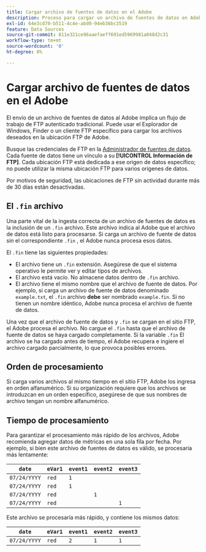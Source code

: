 ```yaml
---
title: Cargar archivo de fuentes de datos en el Adobe
description: Proceso para cargar un archivo de fuentes de datos en Adobe Analytics para su ingesta.
exl-id: 64e3cd70-b511-4c4e-abd0-94eb36bc3519
feature: Data Sources
source-git-commit: 811e321ce96aaefaeff691ed5969981a048d2c31
workflow-type: tm+mt
source-wordcount: '0'
ht-degree: 0%

---
```


# Cargar archivo de fuentes de datos en el Adobe

El envío de un archivo de fuentes de datos al Adobe implica un flujo de trabajo de FTP autenticado tradicional. Puede usar el Explorador de Windows, Finder o un cliente FTP específico para cargar los archivos deseados en la ubicación FTP de Adobe.

Busque las credenciales de FTP en la [Administrador de fuentes de datos](manage.md). Cada fuente de datos tiene un vínculo a su **[!UICONTROL Información de FTP]**. Cada ubicación FTP está dedicada a ese origen de datos específico; no puede utilizar la misma ubicación FTP para varios orígenes de datos.

Por motivos de seguridad, las ubicaciones de FTP sin actividad durante más de 30 días están desactivadas.

## El `.fin` archivo

Una parte vital de la ingesta correcta de un archivo de fuentes de datos es la inclusión de un `.fin` archivo. Este archivo indica al Adobe que el archivo de datos está listo para procesarse. Si carga un archivo de fuente de datos sin el correspondiente `.fin` , el Adobe nunca procesa esos datos.

El `.fin` tiene las siguientes propiedades:

* El archivo tiene un `.fin` extensión. Asegúrese de que el sistema operativo le permite ver y editar tipos de archivos.
* El archivo está vacío. No almacene datos dentro de `.fin` archivo.
* El archivo tiene el mismo nombre que el archivo de fuente de datos. Por ejemplo, si carga un archivo de fuente de datos denominado `example.txt`, el `.fin` archivo **debe** ser nombrado `example.fin`. Si no tienen un nombre idéntico, Adobe nunca procesa el archivo de fuente de datos.

Una vez que el archivo de fuente de datos y `.fin` se cargan en el sitio FTP, el Adobe procesa el archivo. No cargue el `.fin` hasta que el archivo de fuente de datos se haya cargado completamente. Si la variable `.fin` El archivo se ha cargado antes de tiempo, el Adobe recupera e ingiere el archivo cargado parcialmente, lo que provoca posibles errores.

## Orden de procesamiento

Si carga varios archivos al mismo tiempo en el sitio FTP, Adobe los ingresa en orden alfanumérico. Si su organización requiere que los archivos se introduzcan en un orden específico, asegúrese de que sus nombres de archivo tengan un nombre alfanumérico.

## Tiempo de procesamiento

Para garantizar el procesamiento más rápido de los archivos, Adobe recomienda agregar datos de métricas en una sola fila por fecha. Por ejemplo, si bien este archivo de fuentes de datos es válido, se procesaría más lentamente:

| `date` | `eVar1` | `event1` | `event2` | `event3` |
| --- | --- | --- | --- | --- |
| `07/24/YYYY` | `red` | `1` | | |
| `07/24/YYYY` | `red` | `1` | | |
| `07/24/YYYY` | `red` | | `1` | |
| `07/24/YYYY` | `red` | | | `1` |

Este archivo se procesaría más rápido, y contiene los mismos datos:

| `date` | `eVar1` | `event1` | `event2` | `event3` |
| --- | --- | --- | --- | --- |
| `07/24/YYYY` | `red` | `2` | `1` | `1` |
